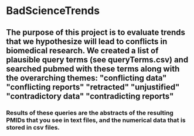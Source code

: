 # BadScienceTrends
## The purpose of this project is to evaluate trends that we hypothesize will lead to conflicts in biomedical research. We created a list of plausible query terms (see queryTerms.csv) and searched pubmed with these terms along with the overarching themes: "conflicting data" "conflicting reports" "retracted" "unjustified" "contradictory data" "contradicting reports"

### Results of these queries are the abstracts of the resulting PMIDs that you see in text files, and the numerical data that is stored in csv files.

